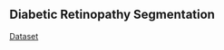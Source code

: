 ## Diabetic Retinopathy Segmentation
[Dataset](https://www.kaggle.com/benjaminwarner/resized-2015-2019-blindness-detection-images)
